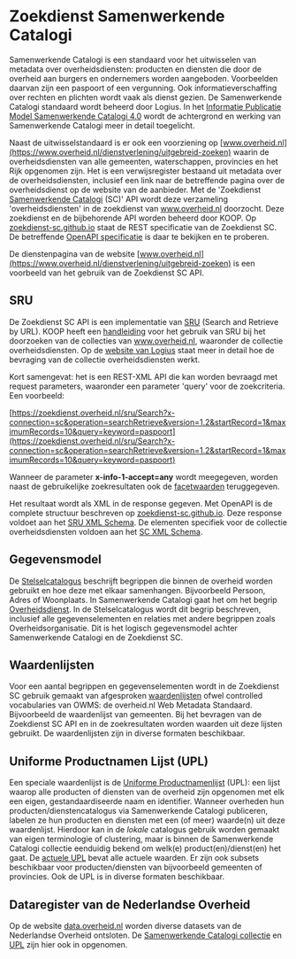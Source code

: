 # Zoekdienst Samenwerkende Catalogi

Samenwerkende Catalogi is een standaard voor het uitwisselen van metadata over overheidsdiensten: producten en diensten die door de overheid aan burgers en ondernemers worden aangeboden. Voorbeelden daarvan zijn een paspoort of een vergunning. Ook informatieverschaffing over rechten en plichten wordt vaak als dienst gezien. De Samenwerkende Catalogi standaard wordt beheerd door Logius. In het [Informatie Publicatie Model Samenwerkende Catalogi 4.0](https://logius.nl/domeinen/interactie/samenwerkende-catalogi/documentatie/informatie-publicatie-model) wordt de achtergrond en werking van Samenwerkende Catalogi meer in detail toegelicht.

Naast de uitwisselstandaard is er ook een voorziening op [www.overheid.nl](https://www.overheid.nl/dienstverlening/uitgebreid-zoeken) waarin de overheidsdiensten van alle gemeenten, waterschappen, provincies en het Rijk opgenomen zijn. Het is een verwijsregister bestaand uit metadata over de overheidsdiensten, inclusief een link naar de betreffende pagina over de overheidsdienst op de website van de aanbieder. Met de 'Zoekdienst [Samenwerkende Catalogi](https://logius.nl/diensten/samenwerkende-catalogi) (SC)' API wordt deze verzameling 'overheidsdiensten' in de zoekdienst van  www.overheid.nl doorzocht. Deze zoekdienst en de bijbehorende API worden beheerd door KOOP. Op [zoekdienst-sc.github.io](https://zoekdienst-sc.github.io/) staat de REST specificatie van de Zoekdienst SC. De betreffende [OpenAPI specificatie](https://zoekdienst-sc.github.io/openapi.yaml) is daar te bekijken en te proberen. 

De dienstenpagina van de website [www.overheid.nl](https://www.overheid.nl/dienstverlening/uitgebreid-zoeken) is een voorbeeld van het gebruik van de Zoekdienst SC API.

## SRU

De Zoekdienst SC API is een implementatie van [SRU](https://standaarden.overheid.nl/sru) (Search and Retrieve by URL). KOOP heeft een [handleiding](https://data.overheid.nl/OpenDataSets/HandleidingopendatawebservicesvoorOverheid.nl.pdf) voor het gebruik van SRU bij het doorzoeken van de collecties van www.overheid.nl, waaronder de collectie overheidsdiensten. Op de [website van Logius](https://logius.nl/domeinen/interactie/samenwerkende-catalogi/documentatie/informatie-publicatie-model#techniek-bevraging-van-de-landelijke-virtuele-catalogus-middels-api) staat meer in detail hoe de bevraging van de collectie overheidsdiensten werkt.

Kort samengevat: het is een REST-XML API die kan worden bevraagd met request parameters, waaronder een parameter 'query' voor de zoekcriteria. Een voorbeeld:

[https://zoekdienst.overheid.nl/sru/Search?x-connection=sc&operation=searchRetrieve&version=1.2&startRecord=1&maximumRecords=10&query=keyword=paspoort](https://zoekdienst.overheid.nl/sru/Search?x-connection=sc&operation=searchRetrieve&version=1.2&startRecord=1&maximumRecords=10&query=keyword=paspoort)

Wanneer de parameter **x-info-1-accept=any** wordt meegegeven, worden naast de gebruikelijke zoekresultaten ook de [facetwaarden](https://logius.nl/domeinen/interactie/samenwerkende-catalogi/documentatie/informatie-publicatie-model#facetten) teruggegeven.

Het resultaat wordt als XML in de response gegeven. Met OpenAPI is de complete structuur beschreven op [zoekdienst-sc.github.io](https://zoekdienst-sc.github.io/). Deze response voldoet aan het [SRU XML Schema](https://standaarden.overheid.nl/sru). De elementen specifiek voor de collectie overheidsdiensten voldoen aan het [SC XML Schema](https://standaarden.overheid.nl/sc).

## Gegevensmodel

De [Stelselcatalogus](https://www.stelselcatalogus.nl/registraties/registratie?id=http://opendata.stelselcatalogus.nl/id/registratie/SCa) beschrijft begrippen die binnen de overheid worden gebruikt en hoe deze met elkaar samenhangen. Bijvoorbeeld Persoon, Adres of Woonplaats. In Samenwerkende Catalogi gaat het om het begrip [Overheidsdienst](https://www.stelselcatalogus.nl/registraties/begrip?id=http://opendata.stelselcatalogus.nl/sca/id/begrip/overheidsdienst). In de Stelselcatalogus wordt dit begrip beschreven, inclusief alle gegevenselementen en relaties met andere begrippen zoals Overheidsorganisatie. Dit is het logisch gegevensmodel achter Samenwerkende Catalogi en de Zoekdienst SC.

## Waardenlijsten

Voor een aantal begrippen en gegevenselementen wordt in de Zoekdienst SC gebruik gemaakt van afgesproken [waardenlijsten](https://standaarden.overheid.nl/owms/4.0/doc/waardelijsten) ofwel controlled vocabularies van OWMS: de overheid.nl Web Metadata Standaard. Bijvoorbeeld de waardenlijst van gemeenten. Bij het bevragen van de Zoekdienst SC API en in de zoekresultaten worden waarden uit deze lijsten gebruikt. De waardenlijsten zijn in diverse formaten beschikbaar.

## Uniforme Productnamen Lijst (UPL)

Een speciale waardenlijst is de [Uniforme Productnamenlijst](https://standaarden.overheid.nl/upl) (UPL): een lijst waarop alle producten of diensten van de overheid zijn opgenomen met elk een eigen, gestandaardiseerde naam en identifier. Wanneer overheden hun producten/dienstencatalogus via Samenwerkende Catalogi publiceren, labelen ze hun producten en diensten met een (of meer) waarde(n) uit deze waardenlijst. Hierdoor kan in de *lokale* catalogus gebruik worden gemaakt van eigen terminologie of clustering, maar is binnen de Samenwerkende Catalogi collectie eenduidig bekend om welk(e) product(en)/dienst(en) het gaat. De [actuele UPL](https://standaarden.overheid.nl/owms/oquery/UPL-actueel.plain) bevat alle actuele waarden. Er zijn ook subsets beschikbaar voor producten/diensten van bijvoorbeeld gemeenten of provincies. Ook de UPL is in diverse formaten beschikbaar.

## Dataregister van de Nederlandse Overheid

Op de website [data.overheid.nl](https://data.overheid.nl/) worden diverse datasets van de Nederlandse Overheid ontsloten. De [Samenwerkende Catalogi collectie](https://data.overheid.nl/dataset/samenwerkende-catalogi-producten-en-diensten) en [UPL](https://data.overheid.nl/dataset/uniforme-productnamenlijst) zijn hier ook in opgenomen.
